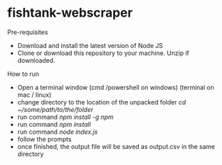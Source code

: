 # fishtank-webscraper

Pre-requisites

- Download and install the latest version of Node JS 
- Clone or download this repository to your machine. Unzip if downloaded.

How to run 

- Open a terminal window (cmd /powershell on windows) (terminal on mac / linux)
- change directory to the location of the unpacked folder *cd ~/some/path/to/the/folder*
- run command *npm install -g npm*
- run command *npm install*
- run command *node index.js*
- follow the prompts
- once finished, the output file will be saved as output.csv in the same directory

